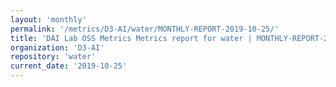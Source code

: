 ```yaml
---
layout: 'monthly'
permalink: '/metrics/D3-AI/water/MONTHLY-REPORT-2019-10-25/'
title: 'DAI Lab OSS Metrics Metrics report for water | MONTHLY-REPORT-2019-10-25'
organization: 'D3-AI'
repository: 'water'
current_date: '2019-10-25'
---
```

